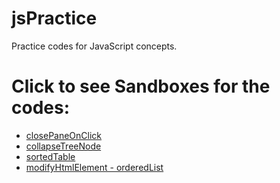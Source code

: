 # jsPractice
Practice codes for JavaScript concepts.


# Click to see Sandboxes for the codes:
* [closePaneOnClick](https://embed.plnkr.co/iS1xujrMBUzLnm0NnZVi/)
* [collapseTreeNode](https://embed.plnkr.co/WEuXVe0FKUXmdGdVlaa8/)
* [sortedTable](https://embed.plnkr.co/eDf2PZzlFsKy3dB1a8Dy/)
* [modifyHtmlElement - orderedList](https://run.plnkr.co/preview/ck1d3rhfx00043h69o5p024eu/)
